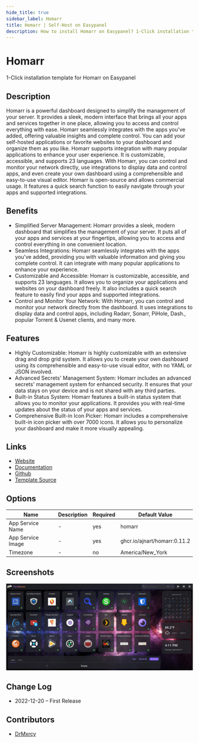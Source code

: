 ```yaml
---
hide_title: true
sidebar_label: Homarr
title: Homarr | Self-Host on Easypanel
description: How to install Homarr on Easypanel? 1-Click installation template for Homarr on Easypanel
---
```


<!-- generated -->

# Homarr

1-Click installation template for Homarr on Easypanel

## Description

Homarr is a powerful dashboard designed to simplify the management of your server. It provides a sleek, modern interface that brings all your apps and services together in one place, allowing you to access and control everything with ease. Homarr seamlessly integrates with the apps you&#39;ve added, offering valuable insights and complete control. You can add your self-hosted applications or favorite websites to your dashboard and organize them as you like. Homarr supports integration with many popular applications to enhance your user experience. It is customizable, accessible, and supports 23 languages. With Homarr, you can control and monitor your network directly, use integrations to display data and control apps, and even create your own dashboard using a comprehensible and easy-to-use visual editor. Homarr is open-source and allows commercial usage. It features a quick search function to easily navigate through your apps and supported integrations.

## Benefits

- Simplified Server Management: Homarr provides a sleek, modern dashboard that simplifies the management of your server. It puts all of your apps and services at your fingertips, allowing you to access and control everything in one convenient location.
- Seamless Integrations: Homarr seamlessly integrates with the apps you've added, providing you with valuable information and giving you complete control. It can integrate with many popular applications to enhance your experience.
- Customizable and Accessible: Homarr is customizable, accessible, and supports 23 languages. It allows you to organize your applications and websites on your dashboard freely. It also includes a quick search feature to easily find your apps and supported integrations.
- Control and Monitor Your Network: With Homarr, you can control and monitor your network directly from the dashboard. It uses integrations to display data and control apps, including Radarr, Sonarr, PiHole, Dash., popular Torrent & Usenet clients, and many more.

## Features

- Highly Customizable: Homarr is highly customizable with an extensive drag and drop grid system. It allows you to create your own dashboard using its comprehensible and easy-to-use visual editor, with no YAML or JSON involved.
- Advanced Secrets' Management System: Homarr includes an advanced secrets' management system for enhanced security. It ensures that your data stays on your device and is not shared with any third parties.
- Built-in Status System: Homarr features a built-in status system that allows you to monitor your applications. It provides you with real-time updates about the status of your apps and services.
- Comprehensive Built-in Icon Picker: Homarr includes a comprehensive built-in icon picker with over 7000 icons. It allows you to personalize your dashboard and make it more visually appealing.

## Links

- [Website](https://homarr.dev/)
- [Documentation](https://homarr.dev/docs)
- [Github](https://github.com/ajnart/homarr)
- [Template Source](https://github.com/easypanel-io/templates/tree/main/templates/homarr)

## Options

Name | Description | Required | Default Value
-|-|-|-
App Service Name | - | yes | homarr
App Service Image | - | yes | ghcr.io/ajnart/homarr:0.11.2
Timezone | - | no | America/New_York

## Screenshots

![Homarr Screenshot](./assets/screenshot.png)

## Change Log

- 2022-12-20 – First Release

## Contributors

- [DrMxrcy](https://github.com/DrMxrcy)
